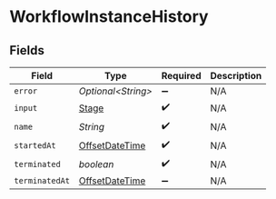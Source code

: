 # WorkflowInstanceHistory


## Fields

| Field                                                                                     | Type                                                                                      | Required                                                                                  | Description                                                                               |
| ----------------------------------------------------------------------------------------- | ----------------------------------------------------------------------------------------- | ----------------------------------------------------------------------------------------- | ----------------------------------------------------------------------------------------- |
| `error`                                                                                   | *Optional\<String>*                                                                       | :heavy_minus_sign:                                                                        | N/A                                                                                       |
| `input`                                                                                   | [Stage](../../models/shared/Stage.md)                                                     | :heavy_check_mark:                                                                        | N/A                                                                                       |
| `name`                                                                                    | *String*                                                                                  | :heavy_check_mark:                                                                        | N/A                                                                                       |
| `startedAt`                                                                               | [OffsetDateTime](https://docs.oracle.com/javase/8/docs/api/java/time/OffsetDateTime.html) | :heavy_check_mark:                                                                        | N/A                                                                                       |
| `terminated`                                                                              | *boolean*                                                                                 | :heavy_check_mark:                                                                        | N/A                                                                                       |
| `terminatedAt`                                                                            | [OffsetDateTime](https://docs.oracle.com/javase/8/docs/api/java/time/OffsetDateTime.html) | :heavy_minus_sign:                                                                        | N/A                                                                                       |